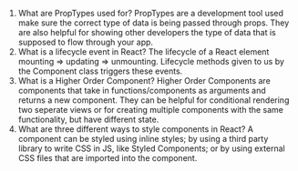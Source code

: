 1.  What are PropTypes used for?
    PropTypes are a development tool used make sure the correct type of data is being passed through props. They are also helpful for showing other developers the type of data that is supposed to flow through your app.
2.  What is a lifecycle event in React?
    The lifecycle of a React element mounting => updating => unmounting. Lifecycle methods given to us by the Component class triggers these events.
3.  What is a Higher Order Component?
    Higher Order Components are components that take in functions/components as arguments and returns a new component. They can be helpful for conditional rendering two seperate views or for creating multiple components with the same functionality, but have different state.
4.  What are three different ways to style components in React?
    A component can be styled using inline styles; by using a third party library to write CSS in JS, like Styled Components; or by using external CSS files that are imported into the component.
